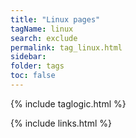```yaml
---
title: "Linux pages"
tagName: linux
search: exclude
permalink: tag_linux.html
sidebar:
folder: tags
toc: false
---
```

{% include taglogic.html %}

{% include links.html %}
